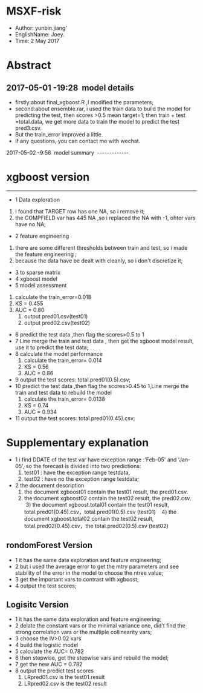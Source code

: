 # MSXF-risk 
* Author: yunbin.jiang'
* EnglishName: Joey.
* Time: 2 May 2017
# Abstract  

  2017-05-01 -19:28
  model details
  --------------
*  firstly:about final_xgboost.R ,I modified the parameters;<br>
*  second:about ensemble.rar, i used the train data to build the model for predicting the test, then scores >0.5 mean target=1;
 then train + test =total.data, we get more data to train the model to predict the test pred3.csv.<br>
*  But the train_error improved a little.<br>
*  if any questions, you can contact me with wechat.<br>

  2017-05-02 -9:56
  model summary
  -------------
 # xgboost version
 -----------------
 * 1 Data exploration
 1) i found that TARGET row has one NA, so i remove it;
 2) the COMPFIELD var has 445 NA ,so i replaced the NA with -1, ohter vars have no NA;
 * 2 feature engineering
 1) there are some different thresholds between train and test, so i made the feature engineering ;
 2) because the data have be dealt with cleanly, so i don't discretize it;
 
 * 3 to sparse matrix
 * 4 xgboost model
 * 5 model assessment 
 1) calculate the train_error=0.018
 2) KS = 0.455
 3) AUC = 0.80
    1)  output pred01.csv(test01)
    2)  output pred02.csv(test02)
 * 6 predict the test data ,then flag the scores>0.5 to 1
 * 7 Line merge the train and test data , then get the xgboost model result, use it to predict the test data;
 * 8 calculate the model performance 
   1) calculate the train_error= 0.014
   2) KS = 0.56
   3) AUC = 0.86
 * 9 output the test scores: total.pred01(0.5).csv;
 * 10 predict the test data ,then flag the scores>0.45 to 1,Line merge the train and test data to rebuild the model
   1) calculate the train_error= 0.0138
   2) KS = 0.74
   3) AUC = 0.934
 * 11 output the test scores: total.pred01(0.45).csv;
  
 # Supplementary explanation
 * 1 i find DDATE of the test var have exception range :'Feb-05' and 'Jan-05', so the forecast is divided into two predictions: 
   1)  test01 : have the exception range testdata,
   2)  test02 : have no the exception range testdata;
 * 2 the document description
    1)   the document xgboost01 contain the test01 result, the pred01.csv.
    2)   the document xgboost02 contain the test02 result, the pred02.csv.
    3)  the document xgboost.total01 contain the test01 result, total.pred01(0.45).csv，total.pred01(0.5).csv (test01)
    4)  the document xgboost.total02 contain the test02 result, total.pred02(0.45).csv，the total.pred02(0.5).csv (test02)

 rondomForest Version
 --------------------
 * 1 it has the same data exploration and feature engineering;
 * 2 but i used the average error to get the mtry parameters and see stability of the error in the model to choose the ntree value;
 * 3 get the important vars to contrast with xgboost;
 * 4 output the test scores;
 
 Logisitc Version
 -----------------
* 1 it has the same data exploration and feature engineering;
* 2 delate the constant vars or the minimal variance one, did't find the strong correlation vars or the multiple collinearity vars;
* 3 choose the IV>0.02 vars
* 4 build the logistic model
* 5 calculate the AUC= 0.782
* 6 then stepwise, get the stepwise vars and rebuild the model;
* 7 get the new AUC = 0.782
* 8 output the predict test scores
     1) LRpred01.csv is the test01.result
     2) LRpred02.csv is the test02 result
  
 
 
 
 
 
 
 
 
 
 
 
 
 
 
 
 
